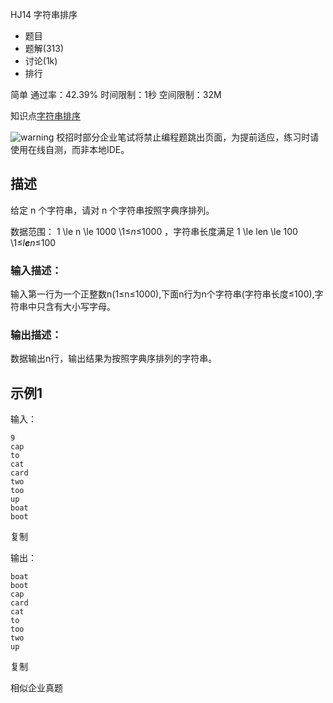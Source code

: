 HJ14 字符串排序







- 题目
- 题解(313)
- 讨论(1k)
- 排行

简单 通过率：42.39% 时间限制：1秒 空间限制：32M

知识点[字符串](https://www.nowcoder.com/exam/oj/ta?tpId=37?tag=579)[排序](https://www.nowcoder.com/exam/oj/ta?tpId=37?tag=590)

![warning](https://static.nowcoder.com/fe/file/images/web/ta/warning.png) 校招时部分企业笔试将禁止编程题跳出页面，为提前适应，练习时请使用在线自测，而非本地IDE。

## 描述

给定 n 个字符串，请对 n 个字符串按照字典序排列。

数据范围： 1 \le n \le 1000 \1≤*n*≤1000 ，字符串长度满足 1 \le len \le 100 \1≤*l**e**n*≤100 

### 输入描述：

输入第一行为一个正整数n(1≤n≤1000),下面n行为n个字符串(字符串长度≤100),字符串中只含有大小写字母。

### 输出描述：

数据输出n行，输出结果为按照字典序排列的字符串。

## 示例1

输入：

```
9
cap
to
cat
card
two
too
up
boat
boot
```

复制

输出：

```
boat
boot
cap
card
cat
to
too
two
up
```

复制

相似企业真题